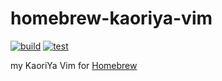 # homebrew-kaoriya-vim

[![build](https://github.com/sasaplus1/homebrew-kaoriya-vim/workflows/build/badge.svg)](https://github.com/sasaplus1/homebrew-kaoriya-vim/actions?query=workflow%3Abuild)
[![test](https://github.com/sasaplus1/homebrew-kaoriya-vim/workflows/test/badge.svg)](https://github.com/sasaplus1/homebrew-kaoriya-vim/actions?query=workflow%3Atest)

my KaoriYa Vim for [Homebrew](https://brew.sh/)

